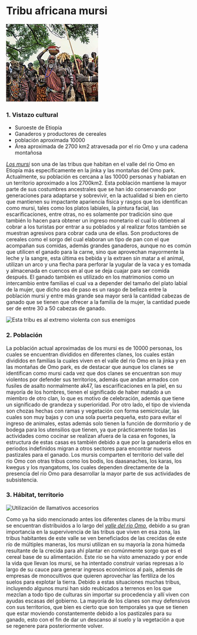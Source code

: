 # Tribu africana mursi 


![Indigenas del valle del Omo](250px-Mursi_Tribe,_Ethiopia_(8159768048).jpg)

### 1. **Vistazo cultural**

- Suroeste de Etiopía 
- Ganaderos y productores de cereales 
- población aproximada 10000
- Área aproximada de 2700 km2 atravesada por el rio Omo y una cadena montañosa 

[*Los mursi*](http://cecut.gob.mx/exposiciones/micros/etiopia/mursi.html) son una de las tribus que habitan en el valle del rio Omo en Etiopía más específicamente en la jinka y las montañas del Omo park. Actualmente, su población es cercana a las 10000 personas y habiatan en un territorio aproximado a los 2700km2.  Esta población mantiene la mayor parte de sus costumbres ancestrales que se han ido conservando por generaciones para adaptarse y sobrevivir, en la actualidad si bien en cierto que mantienen su impactante apariencia física y rasgos que los identifican como mursi, tales como los platos labiales, la pintura facial, las escarificaciones, entre otras, no es solamente por tradición sino que también lo hacen para obtener un ingreso monetario el cual lo obtienen al cobrar a los turistas por entrar a su poblados y al realizar fotos también se muestran agresivos para cobrar cada una de ellas. Son productores de cereales como el sorgo del cual elaboran un tipo de pan con el que acompañan sus comidas, además grandes ganaderos, aunque no es común que utilicen el ganado para la carne, sino que aprovechan mayormente la leche y la sangre, esta última es bebida y la extraen sin matar a el animal, utilizan un arco y una flecha para perforar la yugular de la vaca y es tomada y almacenada en cuencos en al que se deja cuajar para ser comida después. El ganado también es utilizado en los matrimonios como un intercambio entre familias el cual va a depender del tamaño del plato labial de la mujer, que dicho sea de paso es un rasgo de belleza entre la población mursi y entre más grande sea mayor será la cantidad cabezas de ganado que se tienen que ofrecer a la familia de la mujer, la cantidad puede ser de entre 30 a 50 cabezas de ganado. 

![Esta tribu es al extremo violenta con sus enemigos](https://fotografias.larazon.es/clipping/cmsimages01/2020/02/29/5EC42994-96E3-47C6-AEA2-63595E3FDD57/97.jpg?crop=1182,665,x0,y117&width=1600&height=900&optimize=low&format=webply)	

### 2. **Población**
  
La población actual aproximadas de los mursi es de 10000 personas, los cuales se encuentran divididos en diferentes clanes, los cuales están divididos en familias la cuales viven en el valle del rio Omo en la jinka y en las montañas de Omo park, es de destacar que aunque los clanes se identifican como mursi cada vez que dos clanes se encuentran son muy violentos por defender sus territorios, además que andan armados con fusiles de asalto normalmente ak47, las escarificaciones en la piel, en su mayoría de los hombres, tienen el significado de haber matado a un miembro de otro clan, lo que es motivo de celebración, además que tiene un significado de grandeza y superioridad. Por otro lado, el tipo de vivienda son chozas hechas con ramas y vegetación con forma semicircular, las cuales son muy bajas y con una sola puerta pequeña, esto para evitar el ingreso de animales, estas además solo tienen la función de dormitorio y de bodega para los utensilios que tienen, ya que prácticamente todas las actividades como cocinar se realizan afuera de la casa en fogones, la estructura de estas casas es también debido a que por la ganadería ellos en periodos indefinidos migran a otros sectores para encontrar nuevos pastizales para el ganado. 
Los mursis comparten el territorio del valle del rio Omo con otras tribus como los bodis, los daasanaches, los karas, los kwegus y los nyangatoms, los cuales dependen directamente de la presencia del río Omo para desarrollar la mayor parte de sus actividades de subsistencia. 

### 3. **Hábitat, territorio**

![Utilización de llamativos accesorios](https://fotografias.larazon.es/clipping/cmsimages02/2021/10/08/9CA69D71-FB5C-4EE8-81A0-5647E2F080A4/58.jpg?crop=1880,1066,x0,y93&width=1000&height=567&optimize=high&format=webply)	

Como ya ha sido mencionado antes los diferentes clanes de la tribu mursi se encuentran distribuidos a lo largo del [*valle del rio Omo*](https://www.survival.es/indigenas/valledelomo), debido a su gran importancia en la supervivencia de las tribus que viven en esa zona, las tribus habitantes de este valle se ven beneficiados de las crecidas de este río de múltiples maneras, los mursi utilizan en su mayoría la zona húmeda resultante de la crecida para ahí plantar en comúnmente sorgo que es el cereal base de su alimentación. Este rio se ha visto amenazado y por ende la vida que llevan los mursi, se ha intentado construir varias represas a lo largo de su cauce para generar ingresos económicos al país, además de empresas de monocultivos que quieren aprovechar las fertiliza de los suelos para explotar la tierra.  Debido a estas situaciones muchas tribus, incluyendo algunos mursi han sido reubicados a terrenos en los que mezclan a todo tipo de culturas sin importar su procedencia y allí viven con ayudas escasas del gobierno.
La mayoría de los clanes son muy defensivos con sus territorios, que bien es cierto que son temporales ya que se tienen que estar moviendo constantemente debido a los pastizales para su ganado, esto con el fin de dar un descanso al suelo y la vegetación a que se regenere para posteriormente volver.
